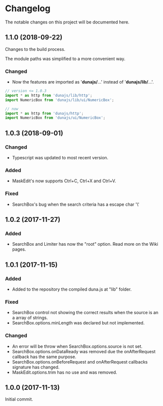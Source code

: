 # Changelog <!-- markdownlint-disable MD024 -->

The notable changes on this project will be documented here.

## 1.1.0 (2018-09-22)

Changes to the build process.

The module paths was simplified to a more convenient way.

### Changed

- Now the features are imported as '**dunajs/**...' instead of '**dunajs/lib/**...'.


```javascript
// version <= 1.0.3
import * as http from 'dunajs/lib/http';
import NumericBox from 'dunajs/lib/ui/NumericBox';

// now
import * as http from 'dunajs/http';
import NumericBox from 'dunajs/ui/NumericBox';
```


## 1.0.3 (2018-09-01)

### Changed
- Typescript was updated to most recent version.

### Added
- MaskEdit's now supports Ctrl+C, Ctrl+X and Ctrl+V.

### Fixed 
- SearchBox's bug when the search criteria has a escape char '\\'

## 1.0.2 (2017-11-27)

### Added

- SearchBox and Limiter has now the "root" option. Read more on the Wiki pages.

## 1.0.1 (2017-11-15)

### Added

- Added to the repository the compiled duna.js at "lib" folder.

### Fixed

- SearchBox control not showing the correct results when the source is an a array of strings.
- SearchBox.options.minLength was declared but not implemented.

### Changed

- An error will be throw when SearchBox.options.source is not set.
- SearchBox.options.onDataReady was removed due the onAfterRequest callback has the same purpose.
- SearchBox.options.onBeforeRequest and onAfterRequest callbacks signature has changed.
- MaskEdit.options.trim has no use and was removed.

## 1.0.0 (2017-11-13)

Initial commit.